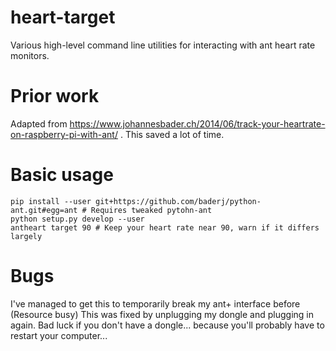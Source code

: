 # heart-target

Various high-level command line utilities for interacting with ant heart rate monitors.

# Prior work

Adapted from https://www.johannesbader.ch/2014/06/track-your-heartrate-on-raspberry-pi-with-ant/ . This saved a lot of time.

# Basic usage

```
pip install --user git+https://github.com/baderj/python-ant.git#egg=ant # Requires tweaked pytohn-ant
python setup.py develop --user
antheart target 90 # Keep your heart rate near 90, warn if it differs largely
```

# Bugs

I've managed to get this to temporarily break my ant+ interface before (Resource busy)
This was fixed by unplugging my dongle and plugging in again. Bad luck if you don't have a dongle... 
because you'll probably have to restart your computer...
